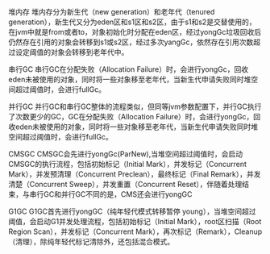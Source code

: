 堆内存
堆内存分为新生代（new generation）和老年代（tenured generation），新生代又分为eden区和s1区和s2区，由于s1和s2是交替使用的，在jvm中就是from或者to，对象初始化时分配在eden区，经过yongGc垃圾回收后仍然存在引用的对象会转移到s1或s2区，经过多次yangGc，依然存在引用次数超过设定阈值的对象会转移到老年代中。

串行GC
串行GC在分配失败（Allocation Failure）时，会进行yongGc，回收eden未被使用的对象，同时将一些对象移至老年代，当新生代申请失败同时堆空间超过阈值时，会进行fullGc。

并行GC
并行GC和串行GC整体的流程类似，但同等jvm参数配置下，并行GC执行了次数更少的GC，GC在分配失败（Allocation Failure）时，会进行yongGc，回收eden未被使用的对象，同时将一些对象移至老年代，当新生代申请失败同时堆空间超过阈值时，会进行fullGc。

CMSGC
CMSGC会先进行yongGc(ParNew),当堆空间超过阈值时，会启动CMSGC的执行流程，包括初始标记（Initial Mark），并发标记（Concurrent Mark），并发预清理（Concurrent Preclean），最终标记（Final Remark），并发清楚（Concurrent Sweep），并发重置（Concurrent Reset），伴随着处理结束，与串行GC和并行GC不同的是，CMS还会进行yongGC

G1GC
G1GC首先进行yongGC（纯年轻代模式转移暂停 young），当堆空间超过阈值，会启动G1并发处理流程，包括初始标记（Initial Mark），root区扫描（Root Region Scan），并发标记（Concurrent Mark），再次标记（Remark），Cleanup（清理），除纯年轻代标记清除外，还包括混合模式。

